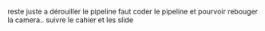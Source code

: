 reste juste a dérouiller le pipeline
faut coder le pipeline et pourvoir rebouger la camera.. suivre le cahier et les slide
